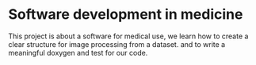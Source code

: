 # Software development in medicine

This project is about a software for medical use, we learn how to create a clear structure for image processing from a dataset. and to write a meaningful doxygen and test for our code. 
